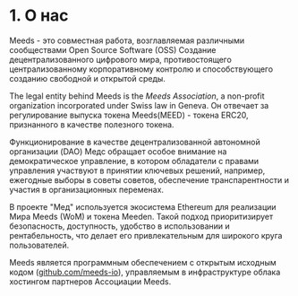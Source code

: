 
# 1. О нас

Meeds - это совместная работа, возглавляемая различными сообществами Open Source Software (OSS) Создание децентрализованного цифрового мира, противостоящего централизованному корпоративному контролю и способствующего созданию свободной и открытой среды.

The legal entity behind Meeds is the _Meeds Association_, a non-profit organization incorporated under Swiss law in Geneva. Он отвечает за регулирование выпуска токена Meeds(MEED) - токена ERC20, признанного в качестве полезного токена.

Функционирование в качестве децентрализованной автономной организации (DAO) Медс обращает особое внимание на демократическое управление, в котором обладатели с правами управления участвуют в принятии ключевых решений, например, ежегодные выборы в советы советов, обеспечение транспарентности и участия в организационных переменах.

В проекте "Мед" используется экосистема Ethereum для реализации Мира Meeds (WoM) и токена Meeden. Такой подход приоритизирует безопасность, доступность, удобство в использовании и рентабельность, что делает его привлекательным для широкого круга пользователей.

Meeds является программным обеспечением с открытым исходным кодом ([github.com/meeds-io](https://github.com/meeds-io)), управляемым в инфраструктуре облака хостингом партнеров Ассоциации Meeds.
